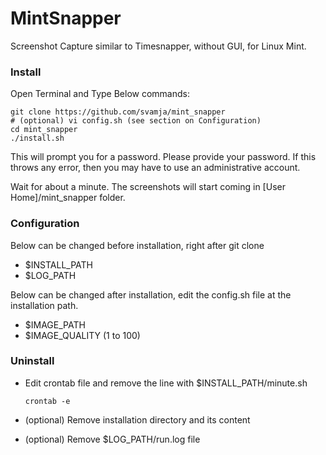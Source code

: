 # MintSnapper

Screenshot Capture similar to Timesnapper, without GUI, for Linux Mint.

### Install

Open Terminal and Type Below commands:

    git clone https://github.com/svamja/mint_snapper
    # (optional) vi config.sh (see section on Configuration)
    cd mint_snapper
    ./install.sh

This will prompt you for a password. Please provide your password.
If this throws any error, then you may have to use an administrative account.

Wait for about a minute. The screenshots will start coming in [User Home]/mint_snapper folder.

### Configuration

Below can be changed before installation, right after git clone

* $INSTALL_PATH
* $LOG_PATH

Below can be changed after installation, edit the config.sh file at the installation path.

* $IMAGE_PATH
* $IMAGE_QUALITY (1 to 100)

### Uninstall

* Edit crontab file and remove the line with $INSTALL_PATH/minute.sh

    `crontab -e`

* (optional) Remove installation directory and its content
* (optional) Remove $LOG_PATH/run.log file


